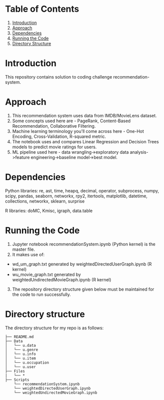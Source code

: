 # Table of Contents
1. [Introduction](README.md#introduction)
2. [Approach](README.md#approach)
3. [Dependencies](README.md#dependencies)
4. [Running the Code](README.md#running-the-code)
5. [Directory Structure](README.md#directory-structure)


# Introduction

This repository contains solution to coding challenge recommendation-system.


# Approach

1. This recommendation system uses data from IMDB/MovieLens dataset.
2. Some concepts used here are - PageRank, Content-Based Recommendation, Collaborative Filtering.
3. Machine learning terminology you'll come across here - One-Hot Encoding, Cross-Validation, R-squared metric.
4. The notebook uses and compares Linear Regression and Decision Trees models to predict movie ratings for users.
5. ML pipeline used here - data wrangling->exploratory data analysis->feature engineering->baseline model->best model.


# Dependencies
Python libraries: re, ast, time, heapq, decimal, operator, subprocess, numpy, scipy, pandas, seaborn, networkx, rpy2, itertools, matplotlib, datetime, collections, networkx, sklearn, surprise

R libraries: doMC, Kmisc, igraph, data.table


# Running the Code
1. Jupyter notebook recommendationSystem.ipynb (Python kernel) is the master file.
2. It makes use of:
  - wd_um_graph.txt generated by weightedDirectedUserGraph.ipynb (R kernel)
  - wu_movie_graph.txt generated by weightedUndirectedMovieGraph.ipynb (R kernel)
3. The repository directory structure given below must be maintained for the code to run successfully.


# Directory structure
The directory structure for my repo is as follows:
    
    ├── README.md 
    ├── Data
    │   └── u.data
    │   └── u.genre
    │   └── u.info
    │   └── u.item
    │   └── u.occupation
    │   └── u.user
    ├── Files
    |   └── *
    ├── Scripts
        └── recommendationSystem.ipynb
        └── weightedDirectedUserGraph.ipynb
        └── weightedUndirectedMovieGraph.ipynb
